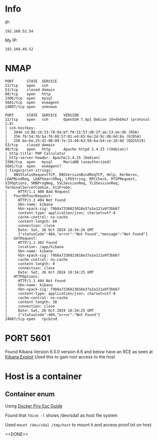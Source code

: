 # Info

IP:
```
192.168.52.54
```

My IP:

```
192.168.49.52
```

# NMAP

```
PORT      STATE  SERVICE
22/tcp    open   ssh
53/tcp    closed domain
80/tcp    open   http
3306/tcp  open   mysql
5601/tcp  open   esmagent
24007/tcp open   unknown
```

```
PORT      STATE  SERVICE   VERSION
22/tcp    open   ssh       OpenSSH 7.4p1 Debian 10+deb9u7 (protocol 2.0)
| ssh-hostkey: 
|   2048 cd:88:cb:33:78:9a:bf:f0:31:57:d9:2f:ae:13:ee:db (RSA)
|   256 fb:54:3b:ba:f6:68:57:81:e4:65:6e:24:9c:db:6d:8a (ECDSA)
|_  256 be:6e:25:d1:88:09:7e:33:40:b3:56:6a:b4:ce:16:0d (ED25519)
53/tcp    closed domain
80/tcp    open   http      Apache httpd 2.4.25 ((Debian))
|_http-title: PHP Calculator
|_http-server-header: Apache/2.4.25 (Debian)
3306/tcp  open   mysql     MariaDB (unauthorized)
5601/tcp  open   esmagent?
| fingerprint-strings: 
|   DNSStatusRequestTCP, DNSVersionBindReqTCP, Help, Kerberos, LDAPBindReq, LDAPSearchReq, LPDString, RPCCheck, RTSPRequest, SIPOptions, SMBProgNeg, SSLSessionReq, TLSSessionReq, TerminalServerCookie, X11Probe: 
|     HTTP/1.1 400 Bad Request
|   FourOhFourRequest: 
|     HTTP/1.1 404 Not Found
|     kbn-name: kibana
|     kbn-xpack-sig: 79b8a7336823018e37a1e121a9f3bb67
|     content-type: application/json; charset=utf-8
|     cache-control: no-cache
|     content-length: 60
|     connection: close
|     Date: Sat, 26 Oct 2024 18:34:26 GMT
|     {"statusCode":404,"error":"Not Found","message":"Not Found"}
|   GetRequest: 
|     HTTP/1.1 302 Found
|     location: /app/kibana
|     kbn-name: kibana
|     kbn-xpack-sig: 79b8a7336823018e37a1e121a9f3bb67
|     cache-control: no-cache
|     content-length: 0
|     connection: close
|     Date: Sat, 26 Oct 2024 18:34:25 GMT
|   HTTPOptions: 
|     HTTP/1.1 404 Not Found
|     kbn-name: kibana
|     kbn-xpack-sig: 79b8a7336823018e37a1e121a9f3bb67
|     content-type: application/json; charset=utf-8
|     cache-control: no-cache
|     content-length: 38
|     connection: close
|     Date: Sat, 26 Oct 2024 18:34:25 GMT
|_    {"statusCode":404,"error":"Not Found"}
24007/tcp open   rpcbind
```


# PORT 5601

Found Kibana
Version 6.5.0
version 6.6 and below have an RCE as seen at  [Kibana Exploit](https://github.com/LandGrey/CVE-2019-7609/)
Used this to gain root access to the host

# Host is a container
## Container enum

Using [Docker Priv Esc Guide](https://book.hacktricks.xyz/linux-hardening/privilege-escalation/docker-security/docker-breakout-privilege-escalation)

Found that `fdisk -l` shows /dev/sda1 as host file system

Used `mount /dev/sda1 /tmp/host` to mount it and access proof.txt on host

==DONE==